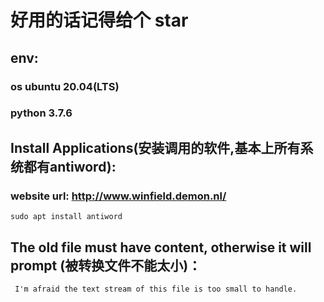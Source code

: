 # 好用的话记得给个 star

## env:
### os ubuntu 20.04(LTS)
### python 3.7.6

## Install Applications(安装调用的软件,基本上所有系统都有antiword):
### website url: http://www.winfield.demon.nl/
    
    sudo apt install antiword


## The old file must have content, otherwise it will prompt (被转换文件不能太小)：
     I'm afraid the text stream of this file is too small to handle.
